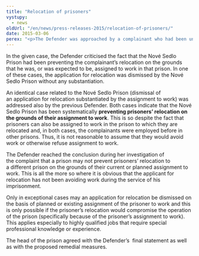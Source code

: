 ```yaml
---
title: "Relocation of prisoners"
vystupy:
  - news
oldUrl: "/en/news/press-releases-2015/relocation-of-prisoners/"
date: 2015-03-06
perex: "<p>The Defender was approached by a complainant who had been unsuccessfully applying for relocation to another prison. He had filed such applications mainly to improve his accessibility for visits by related persons.</p>"
---
```


<!-- imported from the old website -->

<p>In the given case, the Defender criticised the fact that the Nové Sedlo Prison had been preventing the complainant’s relocation on the grounds that he was, or was expected to be, assigned to work in that prison. In one of these cases, the application for relocation was dismissed by the Nové Sedlo Prison without any substantiation.</p><p>An identical case related to the Nové Sedlo Prison (dismissal of an application for relocation substantiated by the assignment to work) was addressed also by the previous Defender. Both cases indicate that the Nové Sedlo Prison has been systematically <strong>preventing prisoners’ relocation on the grounds of their assignment to work</strong>. This is so despite the fact that prisoners can also be assigned to work in the prison to which they are relocated and, in both cases, the complainants were employed before in other prisons. Thus, it is not reasonable to assume that they would avoid work or otherwise refuse assignment to work.</p><p>The Defender reached the conclusion during her investigation of the complaint that a prison may not prevent prisoners’ relocation to a different prison on the grounds of their current or planned assignment to work. This is all the more so where it is obvious that the applicant for relocation has not been avoiding work during the service of his imprisonment.</p><p>Only in exceptional cases may an application for relocation be dismissed on the basis of planned or existing assignment of the prisoner to work and this is only possible if the prisoner’s relocation would compromise the operation of the prison (specifically because of the prisoner’s assignment to work). This applies especially to highly qualified jobs that require special professional knowledge or experience.</p><p>The head of the prison agreed with the Defender’s  final statement as well as with the proposed remedial measures.</p>
